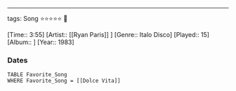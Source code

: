 ---
tags: Song ⭐⭐⭐⭐⭐ 💛

[Time:: 3:55]
[Artist:: [[Ryan Paris]] ]
[Genre:: Italo Disco]
[Played:: 15]
[Album:: ]
[Year:: 1983]
### Dates
````dataview
TABLE Favorite_Song
WHERE Favorite_Song = [[Dolce Vita]]
````